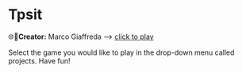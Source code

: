 # Tpsit

🌐💼**Creator:** Marco Giaffreda -->
[click to play](https://marco-giaffreda-2c-jcmaxwell-2023.github.io/Tpsit/marcogiaffreda.html) 

Select the game you would like to play in the drop-down menu called projects. Have fun!
